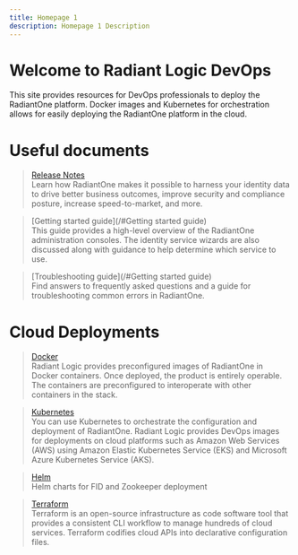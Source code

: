```yaml
---
title: Homepage 1
description: Homepage 1 Description
---
```


# Welcome to Radiant Logic DevOps

This site provides resources for DevOps professionals to deploy the RadiantOne platform. Docker images and Kubernetes for orchestration allows for easily deploying the RadiantOne platform in the cloud.

# Useful documents

<section>
  
  > [Release Notes](/getting_started/docker)  
  > Learn how RadiantOne makes it possible to harness your identity data to drive better business outcomes, improve security and compliance posture, increase speed-to-market, and more. 
  
  > [Getting started guide](/#Getting started guide)  
  > This guide provides a high-level overview of the RadiantOne administration consoles. The identity service wizards are also discussed along with guidance to help determine which service to use. 

  > [Troubleshooting guide](/#Getting started guide)  
  > Find answers to frequently asked questions and a guide for troubleshooting common errors in RadiantOne.
   
</section>

# Cloud Deployments

<section>
  
  > [Docker](/getting_started/docker)  
  > Radiant Logic provides preconfigured images of RadiantOne in Docker containers. Once deployed, the product is entirely operable. The containers are preconfigured to interoperate with other containers in the stack. 
  
  > [Kubernetes](/getting_started/kubernetes)  
  > You can use Kubernetes to orchestrate the configuration and deployment of RadiantOne. Radiant Logic provides DevOps images for deployments on cloud platforms such as Amazon Web Services (AWS) using Amazon Elastic Kubernetes Service (EKS) and Microsoft Azure Kubernetes Service (AKS).

  > [Helm](/getting_started/helm)  
  > Helm charts for FID and Zookeeper deployment
  
   > [Terraform](/getting_started/terraform)  
  > Terraform is an open-source infrastructure as code software tool that provides a consistent CLI workflow to manage hundreds of cloud services. Terraform codifies cloud APIs into declarative configuration files.
  
</section>
